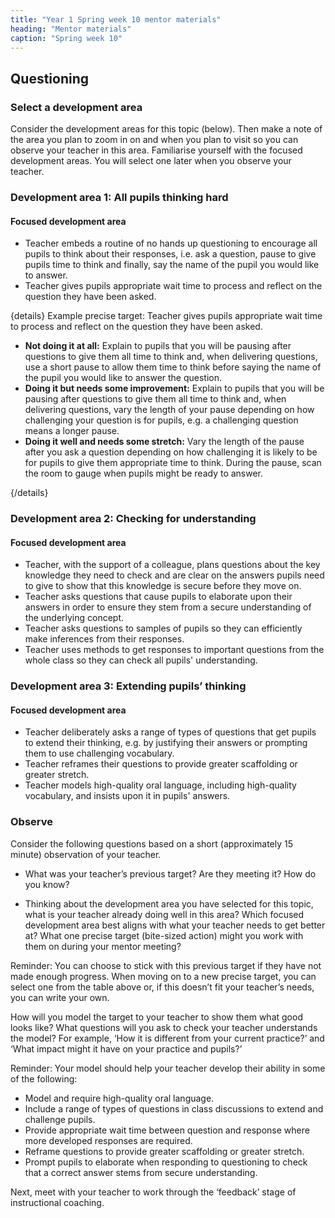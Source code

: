 ```yaml
---
title: "Year 1 Spring week 10 mentor materials"
heading: "Mentor materials"
caption: "Spring week 10"
---
```


## Questioning

### Select a development area

Consider the development areas for this topic (below). Then make a note of the area you plan to zoom in on and when you plan to visit so you can observe your teacher in this area. Familiarise yourself with the focused development areas. You will select one later when you observe your teacher.

### Development area 1: All pupils thinking hard

#### Focused development area

- Teacher embeds a routine of no hands up questioning to encourage all pupils to think about their responses, i.e. ask a question, pause to give pupils time to think and finally, say the name of the pupil you would like to answer.
- Teacher gives pupils appropriate wait time to process and reflect on the question they have been asked.

{details}
Example precise target: Teacher gives pupils appropriate wait time to process and reflect on the question they have been asked.

- **Not doing it at all:** Explain to pupils that you will be pausing after questions to give them all time to think and, when delivering questions, use a short pause to allow them time to think before saying the name of the pupil you would like to answer the question.
- **Doing it but needs some improvement:** Explain to pupils that you will be pausing after questions to give them all time to think and, when delivering questions, vary the length of your pause depending on how challenging your question is for pupils, e.g. a challenging question means a longer pause.
- **Doing it well and needs some stretch:** Vary the length of the pause after you ask a question depending on how challenging it is likely to be for pupils to give them appropriate time to think. During the pause, scan the room to gauge when pupils might be ready to answer.

{/details}

### Development area 2: Checking for understanding

#### Focused development area

- Teacher, with the support of a colleague, plans questions about the key knowledge they need to check and are clear on the answers pupils need to give to show that this knowledge is secure before they move on.
- Teacher asks questions that cause pupils to elaborate upon their answers in order to ensure they stem from a secure understanding of the underlying concept.
- Teacher asks questions to samples of pupils so they can efficiently make inferences from their responses.
- Teacher uses methods to get responses to important questions from the whole class so they can check all pupils' understanding.

### Development area 3: Extending pupils’ thinking

#### Focused development area

- Teacher deliberately asks a range of types of questions that get pupils to extend their thinking, e.g. by justifying their answers or prompting them to use challenging vocabulary.
- Teacher reframes their questions to provide greater scaffolding or greater stretch.
- Teacher models high-quality oral language, including high-quality vocabulary, and insists upon it in pupils' answers.

### Observe

Consider the following questions based on a short (approximately 15 minute) observation of your teacher.

- What was your teacher’s previous target? Are they meeting it? How do you know?

- Thinking about the development area you have selected for this topic, what is your teacher already doing well in this area? Which focused development area best aligns with what your teacher needs to get better at? What one precise target (bite-sized action) might you work with them on during your mentor meeting?

Reminder: You can choose to stick with this previous target if they have not made enough progress. When moving on to a new precise target, you can select one from the table above or, if this doesn’t fit your teacher’s needs, you can write your own.

How will you model the target to your teacher to show them what good looks like? What questions will you ask to check your teacher understands the model? For example, ‘How it is different from your current practice?’ and ‘What impact might it have on your practice and pupils?’

Reminder: Your model should help your teacher develop their ability in some of the following:

- Model and require high-quality oral language.
- Include a range of types of questions in class discussions to extend and challenge pupils.
- Provide appropriate wait time between question and response where more developed responses are required.
- Reframe questions to provide greater scaffolding or greater stretch.
- Prompt pupils to elaborate when responding to questioning to check that a correct answer stems from secure understanding.

Next, meet with your teacher to work through the ‘feedback’ stage of instructional coaching.
